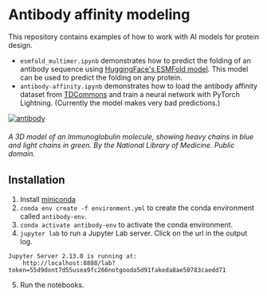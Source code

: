 # Antibody affinity modeling

This repository contains examples of how to work with AI models for protein design.

* `esmfold_multimer.ipynb` demonstrates how to predict the folding of an antibody sequence 
using [HuggingFace's ESMFold model](https://huggingface.co/facebook/esmfold_v1). This
model can be used to predict the folding on any protein.
* `antibody-affinity.ipynb` demonstrates how to load the antibody affinity dataset from
[TDCommons](https://tdcommons.ai/multi_pred_tasks/antibodyaff/) and train a 
neural network with PyTorch Lightning. (Currently the model makes very bad predictions.)

[![antibody](https://upload.wikimedia.org/wikipedia/commons/3/3b/Inmunoglobulina.png)](https://upload.wikimedia.org/wikipedia/commons/3/3b/Inmunoglobulina.png)
###### *A 3D model of an Immunoglobulin molecule, showing heavy chains in blue and light chains in green. By the National Library of Medicine. Public domain.*

## Installation

1. Install [miniconda](https://docs.anaconda.com/free/miniconda/miniconda-install/)
2. `conda env create -f environment.yml` to create the conda environment called `antibody-env`.
3. `conda activate antibody-env` to activate the conda environment.
4. `jupyter lab` to run a Jupyter Lab server. Click on the url in the output log.
```
Jupyter Server 2.13.0 is running at:
    http://localhost:8888/lab?token=55d9dont7d55usea9fc266notgooda5d91fakeda8ae50783caedd71
```
5. Run the notebooks.

